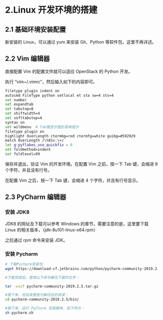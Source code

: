 # 2.Linux 开发环境的搭建

## 2.1 基础环境安装配置

新安装的 Linux，可以通过 yum 来安装 Git、Python 等软件包，这里不再详述。

## 2.2 Vim 编辑器

直接配置 Vim 的配置文件就可以适应 OpenStack 的 Python 开发。

执行 “vim~/.vimrc”，然后输入如下的内容即可。

```sh
filetype plugin indent on
autocmd FileType python setlocal et sta sw=4 sts=4
set number
set expandtab
set tabstop=8
set shiftwidth=4
set softtabstop=4
syntax on
set wildmenu  # Tab键显示图形菜单提示
filetype plugin on
highlight OverLength ctermbg=red ctermfg=white guibg=#592929
match OverLength /\%81v.\+/
let g:pyflakes_use_quickfix = 0
set foldmethod=indent
set foldlevel=99
```

保存并退出，验证 Vim 的开发环境。在配置 Vim 之前，按一下 Tab 键，会缩进 8 个字符，并且没有行号。

在配置 Vim 之后，按一下 Tab 键，会缩进 4 个字符，并且有行号显示。

## 2.3 PyCharm 编辑器

### 安装 JDK8

JDK8 的网址及下载可以参考 Windows 的章节，需要注意的是，这里要下载 Linux 的相关版本，（jdk-8u101-linux-x64.rpm）

之后通过 rpm 命令来安装 JDK。

### 安装 Pycharm

```sh
# 下载Pycharm安装包
wget https://download-cf.jetbrains.com/python/pycharm-community-2019.2.5.tar.gz

#下载完成后，使用以下命令解压下载的文件：

tar -xvzf pycharm-community-2019.2.5.tar.gz

#接下来，将目录更改为解压后的目录：
cd pycharm-community-2019.2.5/bin/

#接下来，运行 PyCharm 安装脚本，如下所示：
sh pycharm.sh
```
